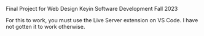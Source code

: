 Final Project for Web Design Keyin Software Development Fall 2023

For this to work, you must use the Live Server extension on VS Code. I have not gotten it to work otherwise.

